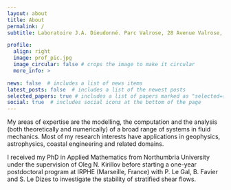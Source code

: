 ```yaml
---
layout: about
title: About
permalink: /
subtitle: Laboratoire J.A. Dieudonné. Parc Valrose, 28 Avenue Valrose, 06108 Nice.

profile:
  align: right
  image: prof_pic.jpg
  image_circular: false # crops the image to make it circular
  more_info: >

news: false  # includes a list of news items
latest_posts: false  # includes a list of the newest posts
selected_papers: true # includes a list of papers marked as "selected={true}"
social: true  # includes social icons at the bottom of the page
---
```

My areas of expertise are the modelling, the computation and the analysis (both theoretically and numerically) of a broad range of systems in fluid mechanics. Most of my research interests have applications in geophysics, astrophysics, coastal engineering and related domains.

I received my PhD in Applied Mathematics from Northumbria University under the supervision of Oleg N. Kirillov before starting a one-year postdoctoral program at IRPHE (Marseille, France) with P. Le Gal, B. Favier and S. Le Dizes to investigate the stability of stratified shear flows.
<!---

Currently, I am involved in a postdoctoral research project at LJAD (Nice, France) in collaboration with Prof. D. Clamond to work on water waves (and related topics).

My list of publications, the projects I am involved with and my resume are available from the menu in the top-right corner.
-->
